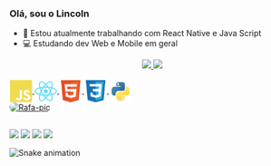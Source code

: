 ### Olá, sou o Lincoln  

- 🔭 Estou atualmente trabalhando com React Native e Java Script 
- 💻 Estudando dev Web e Mobile em geral

<div align="center">
  <a href="https://github.com/victorlincoln10">
  <img height="150em" src="https://github-readme-stats.vercel.app/api?username=victorlincoln10&show_icons=true&include_all_commits=true&count_private=true&theme=outrun"/>
  <img height="150em" src="https://github-readme-stats.vercel.app/api/top-langs/?username=victorlincoln10&layout=compact&langs_count=7&theme=outrun"/>
</div>
 
<div style="display: inline_block"><br>
  <img align="center" alt="Rafa-Js" height="40" width="40" src="https://raw.githubusercontent.com/devicons/devicon/master/icons/javascript/javascript-plain.svg">
  <img align="center" alt="Rafa-React" height="40" width="40" src="https://raw.githubusercontent.com/devicons/devicon/master/icons/react/react-original.svg">
  <img align="center" alt="Rafa-HTML" height="40" width="40" src="https://raw.githubusercontent.com/devicons/devicon/master/icons/html5/html5-original.svg">
  <img align="center" alt="Rafa-CSS" height="40" width="40" src="https://raw.githubusercontent.com/devicons/devicon/master/icons/css3/css3-original.svg">
  <img align="center" alt="Rafa-Python" height="40" width="40" src="https://raw.githubusercontent.com/devicons/devicon/master/icons/python/python-original.svg">
  <br>
 </div>
<div alignItem="center">
  <img  alt="Rafa-pic" height=190" style="border-radius:100px;" src="https://c.tenor.com/oCXowWQ1i5wAAAAC/venti-genshin-impact.gif">
</div>
                                                                                                                                                
##
                                                                                                                                               
<div>
<a href="https://www.youtube.com/channel/UCZFuKU86ItCoOSQ6DWpnb9g" target="_blank"><img src="https://img.shields.io/badge/YouTube-FF0000?style=for-the-badge&logo=youtube&logoColor=white" target="_blank"></a>
  <a href="https://www.instagram.com/victorlincoln10/" target="_blank"><img src="https://img.shields.io/badge/-Instagram-%23E4405F?style=for-the-badge&logo=instagram&logoColor=white" target="_blank"></a>
  <a href = "mailto:victorlincoln10@gmail.com"><img src="https://img.shields.io/badge/-Gmail-%23333?style=for-the-badge&logo=gmail&logoColor=white" target="_blank"></a>
  <a href="https://www.linkedin.com/in/victor-lincoln-b88988161/" target="_blank"><img src="https://img.shields.io/badge/-LinkedIn-%230077B5?style=for-the-badge&logo=linkedin&logoColor=white" target="_blank"></a> 
 
  ![Snake animation](https://github.com/victorlincoln10/victorlincoln10/blob/output/github-contribution-grid-snake.svg)                                                                                                                                                 
</div>
